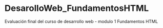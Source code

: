 # DesarolloWeb_FundamentosHTML
Evaluación final del curso de desarrollo web - modulo 1 Fundamentos HTML
